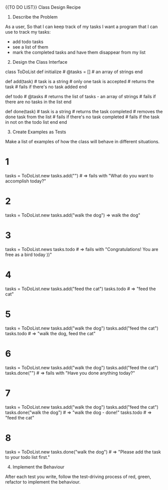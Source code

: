 {{TO DO LIST}} Class Design Recipe

1. Describe the Problem

As a user, So that I can keep track of my tasks
I want a program that I can use to track my tasks:
- add todo tasks 
- see a list of them
- mark the completed tasks and have them disappear from my list

2. Design the Class Interface

class ToDoList
  def initialize
    # @tasks = [] # an array of strings
  end

  def add(task) 
    # task is a string
    # only one task is accepted
    # returns the task
    # fails if there's no task added
  end

  def todo
    # @tasks
    # returns the list of tasks - an array of strings
    # fails if there are no tasks in the list
  end  

  def done(task)
    # task is a string 
    # returns the task completed
    # removes the done task from the list 
    # fails if there's no task completed
    # fails if the task in not on the todo list
  end
end

3. Create Examples as Tests

Make a list of examples of how the class will behave in different situations.


# 1
tasks = ToDoList.new
tasks.add("") # => fails with "What do you want to accomplish today?"

# 2
tasks = ToDoList.new
tasks.add("walk the dog") => walk the dog"

# 3
tasks = ToDoList.news
tasks.todo # => fails with "Congratulations! You are free as a bird today ))"

# 4
tasks = ToDoList.new
tasks.add("feed the cat") 
tasks.todo # => "feed the cat"

# 5
tasks = ToDoList.new
tasks.add("walk the dog")
tasks.add("feed the cat") 
tasks.todo # => "walk the dog, feed the cat"

# 6
tasks = ToDoList.new
tasks.add("walk the dog")
tasks.add("feed the cat") 
tasks.done("") # => fails with "Have you done anything today?"

# 7
tasks = ToDoList.new
tasks.add("walk the dog")
tasks.add("feed the cat") 
tasks.done("walk the dog") # => "walk the dog - done!"
tasks.todo # => "feed the cat"

# 8
tasks = ToDoList.new
tasks.done("walk the dog") # => "Please add the task to your todo list first." 

4. Implement the Behaviour

After each test you write, follow the test-driving process of red, green, refactor to implement the behaviour.